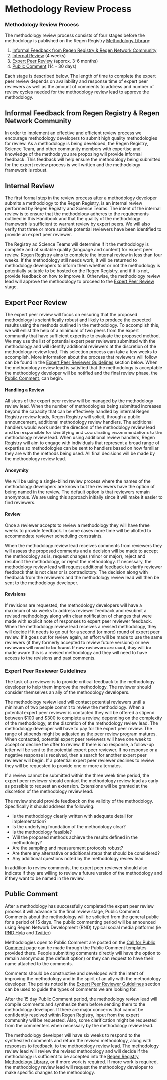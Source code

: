 # Methodology Review Process

### Methodology Review Process

The methodology review process consists of four stages before the methodology is published on the Regen Registry [Methodology Library](http://127.0.0.1:5000/o/HLlZLPGRtuSIEfuq1a8I/s/H1QmzemVpWDCJv0QlPOj/):

1. [Informal Feedback from Regen Registry & Regen Network Community](methodology-review-process.md#informal-feedback-from-regen-registry-and-regen-network-community)
2. [Internal Review](methodology-review-process.md#internal-review) (4 weeks)
3. [Expert Peer Review](methodology-review-process.md#expert-peer-review) (approx. 3-6 months)
4. [Public Comment](methodology-review-process.md#public-comment) (14 - 30 days)

Each stage is described below. The length of time to complete the expert peer review depends on availability and response time of expert peer reviewers as well as the amount of comments to address and number of review cycles needed for the methodology review lead to approve the methodology.

## Informal Feedback from Regen Registry & Regen Network Community

In order to implement an effective and efficient review process we encourage methodology developers to submit high quality methodologies for review. As a methodology is being developed,  the Regen Registry, Science Team, and other community members with expertise and knowledge of the methods you are proposing will provide informal feedback. This feedback will help ensure the methodology being submitted for the expert review process is well written and the methodology framework is robust.

## Internal Review

The first formal step in the review process after a methodology developer submits a methodology to the Regen Registry, is an internal review performed by Regen Registry and Science Teams. The intent of the internal review is to ensure that the methodology adheres to the requirements outlined in this Handbook and that the quality of the methodology framework is sufficient to warrant review by expert peers. We will also verify that three or more suitable potential reviewers have been identified to provide an expert peer reviewer.

The Registry ad Science Teams will determine if it the methodology is complete and of suitable quality (language and content) for expert peer review. Regen Registry aims to complete the internal review in less than four weeks. If the methodology still needs work, it will be returned to methodology developers to inform them whether or not the methodology is potentially suitable to be hosted on the Regen Registry, and if it is not, provide feedback on how to improve it. Otherwise, the methodology review lead will approve the methodology to proceed to the [Expert Peer Review](methodology-review-process.md#expert-peer-review) stage.

## Expert Peer Review

The expert peer review will focus on ensuring that the proposed methodology is scientifically robust and likely to produce the expected results using the methods outlined in the methodology. To accomplish this, we will enlist the help of a minimum of two peers from the expert community that have sufficient expertise to evaluate the proposed method. We may use the list of potential expert peer reviewers submitted with the methodology and will identify additional reviewers at the discretion of the methodology review lead. This selection process can take a few weeks to accomplish. More information about the process that reviewers will follow can be found in the [Expert Peer Reviewer Guidelines](methodology-review-process.md#expert-peer-reviewer-guidelines) section below. When the methodology review lead is satisfied that the methodology is acceptable the methodology developer will be notified and the final review phase, the [Public Comment](methodology-review-process.md#public-comment), can begin.

#### **Handling a Review**

All steps of the expert peer review will be managed by the methodology review lead. When the number of methodologies being submitted increases beyond the capacity that can be effectively handled by internal Regen Registry review leads, Regen Registry will solicit, through a public announcement, additional methodology review handlers. The additional handlers would work under the direction of the methodology review lead and be responsible for identifying and coordinating recommendations to the methodology review lead. When using additional review handlers, Regen Registry will aim to engage with individuals that represent a broad range of expertise so methodologies can be sent to handlers based on how familiar they are with the methods being used. All final decisions will be made by the methodology review lead.

#### **Anonymity**

We will be using a single-blind review process where the names of the methodology developers are known but the reviewers have the option of being named in the review. The default option is that reviewers remain anonymous. We are using this approach initially since it will make it easier to find reviewers.&#x20;

#### **Review**

Once a reviewer accepts to review a methodology they will have three weeks to provide feedback. In some cases more time will be allotted to accommodate reviewer scheduling constraints.&#x20;

When the methodology review lead receives comments from reviewers they will assess the proposed comments and a decision will be made to accept the methodology as is, request changes (minor or major), reject and resubmit the methodology, or reject the methodology. If necessary, the methodology review lead will request additional feedback to clarify reviewer feedback that is not clear or is contradictory. The decision along with feedback from the reviewers and the methodology review lead will then be sent to the methodology developer.

#### **Revisions**

If revisions are requested, the methodology developers will have a maximum of six weeks to address reviewer feedback and resubmit a revised methodology along with clear notification of changes that were made with explicit note of responses to expert peer reviewer feedback. When the methodology review lead receives a revised methodology, they will decide if it needs to go out for a second (or more) round of expert peer review. If it goes out for review again, an effort will be made to use the same reviewers (if they formerly accepted to review future versions) or new reviewers will need to be found. If new reviewers are used, they will be made aware this is a revised methodology and they will need to have access to the revisions and past comments.

### **Expert Peer Reviewer Guidelines**

The task of a reviewer is to provide critical feedback to the methodology developer to help them improve the methodology. The reviewer should consider themselves an ally of the methodology developers.

The methodology review lead will contact potential reviewers until a minimum of two people commit to review the methodology. When a potential expert peer reviewer is contacted they will be offered a stipend between $100 and $300 to complete a review, depending on the complexity of the methodology, at the discretion of the methodology review lead.  The methodology developer will have to pay for the expert peer review. The range of stipends might be adjusted as the peer review program matures. When contacted, potential expert peer reviewers will have one week to accept or decline the offer to review. If there is no response, a follow-up letter will be sent to the potential expert peer reviewer. If no response or a negative response is received, then a search for another expert peer reviewer will begin. If a potential expert peer reviewer declines to review they will be requested to provide one or more alternates.

If a review cannot be submitted within the three week time period, the expert peer reviewer should contact the methodology review lead as early as possible to request an extension. Extensions will be granted at the discretion of the methodology review lead.

The review should provide feedback on the validity of the methodology. Specifically it should address the following:

* Is the methodology clearly written with adequate detail for implementation?
* Is the underlying foundation of the methodology clear?
* Is the methodology feasible?
* Will the proposed methods achieve the results defined in the methodology?
* Are the sampling and measurement protocols robust?
* Are there any alternative or additional steps that should be considered?
* Any additional questions noted by the methodology review lead

In addition to review comments, the expert peer reviewer should also indicate if they are willing to review a future version of the methodology and if they want to be named in the review.

## Public Comment

After a methodology has successfully completed the expert peer review process it will advance to the final review stage, Public Comment. Comments about the methodology will be solicited from the general public for a period of 15 days. The public commenting period will be announced using Regen Network Development (RND) typical social media platforms (ie [RND Hylo](https://www.hylo.com/groups/regen-registry-public-comment) and [Twitter](https://twitter.com/regen\_network?ref\_src=twsrc%5Egoogle%7Ctwcamp%5Eserp%7Ctwgr%5Eauthor))

Methodologies open to Public Comment are posted on the [Call for Public Comment](https://registry.regen.network/v/methodology-library/methodologies-and-credit-classes-in-review/call-for-public-comment/methodologies-and-credit-classes-open-for-public-comment) page can be made through the Public Comment templates provided there.  People submitting comments directly will have the option to remain anonymous (the default option) or they can request to have their name attached to the comments.

Comments should be constructive and developed with the intent of improving the methodology and in the spirit of an ally with the methodology developer. The points noted in the [Expert Peer Reviewer Guidelines](methodology-review-process.md#expert-peer-reviewer-guidelines) section can be used to guide the types of comments we are looking for.

After the 15 day Public Comment period, the methodology review lead will compile comments and synthesize them before sending them to the methodology developer. If there are major concerns that cannot be confidently resolved within Regen Registry, input from the expert community will be requested. Also, some clarification might be requested from the commenters when necessary by the methodology review lead.

The methodology developer will have six weeks to respond to the synthesized comments and return the revised methodology, along with responses to feedback, to the methodology review lead. The methodology review lead will review the revised methodology and will decide if the methodology is sufficient to be accepted into the [Regen Registry Methodology Library](https://registry.regen.network/v/methodology-library/), or if more work is required. If more work is required, the methodology review lead will request the methodology developer to make specific changes to the methodology.&#x20;
